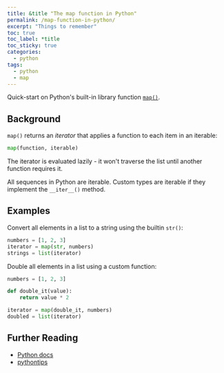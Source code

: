 ```yaml
---
title: &title "The map function in Python"
permalink: /map-function-in-python/
excerpt: "Things to remember"
toc: true
toc_label: *title
toc_sticky: true
categories:
  - python
tags:
  - python
  - map
---
```


Quick-start on Python's built-in library function [`map()`](https://docs.python.org/3/library/functions.html#map).


## Background

`map()` returns an *iterator* that applies a function to each item in an iterable:

```py
map(function, iterable)
```

The iterator is evaluated lazily - it won't traverse the list until another function requires it.

All sequences in Python are iterable.
Custom types are iterable if they implement the `__iter__()` method.


## Examples

Convert all elements in a list to a string using the builtin `str()`:

```py
numbers = [1, 2, 3]
iterator = map(str, numbers)
strings = list(iterator)
```

Double all elements in a list using a custom function:

```py
numbers = [1, 2, 3]

def double_it(value):
    return value * 2

iterator = map(double_it, numbers)
doubled = list(iterator)
```


## Further Reading

  * [Python docs](https://docs.python.org/3/library/functions.html#map)
  * [pythontips](http://book.pythontips.com/en/latest/map_filter.html)
